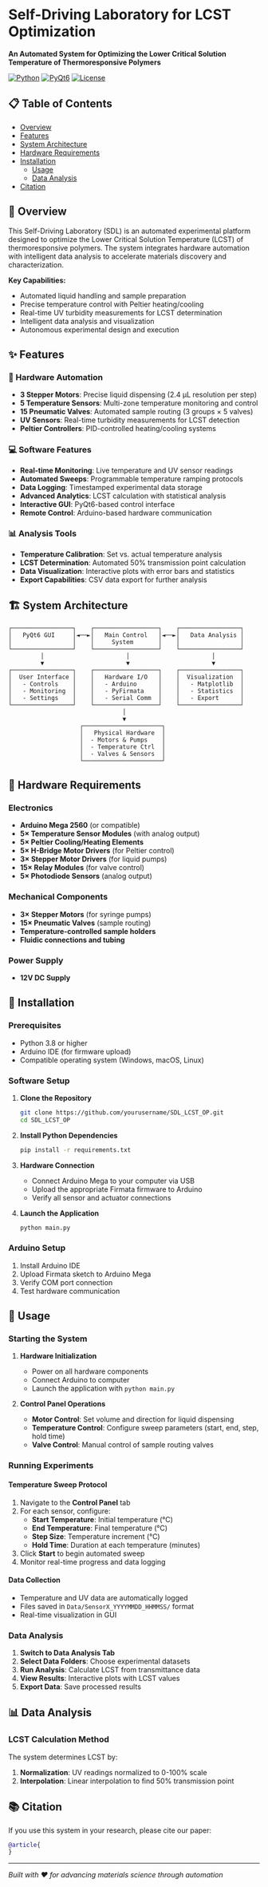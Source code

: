 # Self-Driving Laboratory for LCST Optimization

**An Automated System for Optimizing the Lower Critical Solution Temperature of Thermoresponsive Polymers**

[![Python](https://img.shields.io/badge/Python-3.8+-blue.svg)](https://www.python.org/downloads/)
[![PyQt6](https://img.shields.io/badge/PyQt6-6.7.1-green.svg)](https://pypi.org/project/PyQt6/)
[![License](https://img.shields.io/badge/License-MIT-yellow.svg)](LICENSE)

## 📋 Table of Contents

- [Overview](#overview)
- [Features](#features)
- [System Architecture](#system-architecture)
- [Hardware Requirements](#hardware-requirements)
- [Installation](#installation)
  - [Usage](#usage)
  - [Data Analysis](#data-analysis)
- [Citation](#citation)


## 🔬 Overview

This Self-Driving Laboratory (SDL) is an automated experimental platform designed to optimize the Lower Critical Solution Temperature (LCST) of thermoresponsive polymers. The system integrates hardware automation with intelligent data analysis to accelerate materials discovery and characterization.

**Key Capabilities:**
- Automated liquid handling and sample preparation
- Precise temperature control with Peltier heating/cooling
- Real-time UV turbidity measurements for LCST determination
- Intelligent data analysis and visualization
- Autonomous experimental design and execution

## ✨ Features

### 🤖 Hardware Automation
- **3 Stepper Motors**: Precise liquid dispensing (2.4 μL resolution per step)
- **5 Temperature Sensors**: Multi-zone temperature monitoring and control
- **15 Pneumatic Valves**: Automated sample routing (3 groups × 5 valves)
- **UV Sensors**: Real-time turbidity measurements for LCST detection
- **Peltier Controllers**: PID-controlled heating/cooling systems

### 💻 Software Features
- **Real-time Monitoring**: Live temperature and UV sensor readings
- **Automated Sweeps**: Programmable temperature ramping protocols
- **Data Logging**: Timestamped experimental data storage
- **Advanced Analytics**: LCST calculation with statistical analysis
- **Interactive GUI**: PyQt6-based control interface
- **Remote Control**: Arduino-based hardware communication

### 📊 Analysis Tools
- **Temperature Calibration**: Set vs. actual temperature analysis
- **LCST Determination**: Automated 50% transmission point calculation
- **Data Visualization**: Interactive plots with error bars and statistics
- **Export Capabilities**: CSV data export for further analysis

## 🏗️ System Architecture

```
┌─────────────────┐    ┌──────────────────┐    ┌─────────────────┐
│   PyQt6 GUI     │◄──►│   Main Control   │◄──►│   Data Analysis │
│                 │    │     System       │    │                 │
└─────────────────┘    └──────────────────┘    └─────────────────┘
         │                       │                       │
         ▼                       ▼                       ▼
┌─────────────────┐    ┌──────────────────┐    ┌─────────────────┐
│  User Interface │    │   Hardware I/O   │    │  Visualization  │
│   - Controls    │    │   - Arduino      │    │   - Matplotlib  │
│   - Monitoring  │    │   - PyFirmata    │    │   - Statistics  │
│   - Settings    │    │   - Serial Comm  │    │   - Export      │
└─────────────────┘    └──────────────────┘    └─────────────────┘
                                │
                                ▼
                    ┌──────────────────────┐
                    │   Physical Hardware  │
                    │  - Motors & Pumps    │
                    │  - Temperature Ctrl  │
                    │  - Valves & Sensors  │
                    └──────────────────────┘
```

## 🔧 Hardware Requirements

### Electronics
- **Arduino Mega 2560** (or compatible)
- **5× Temperature Sensor Modules** (with analog output)
- **5× Peltier Cooling/Heating Elements**
- **5× H-Bridge Motor Drivers** (for Peltier control)
- **3× Stepper Motor Drivers** (for liquid pumps)
- **15× Relay Modules** (for valve control)
- **5× Photodiode Sensors** (analog output)

### Mechanical Components
- **3× Stepper Motors** (for syringe pumps)
- **15× Pneumatic Valves** (sample routing)
- **Temperature-controlled sample holders**
- **Fluidic connections and tubing**

### Power Supply
- **12V DC Supply**

## 🚀 Installation

### Prerequisites
- Python 3.8 or higher
- Arduino IDE (for firmware upload)
- Compatible operating system (Windows, macOS, Linux)

### Software Setup

1. **Clone the Repository**
   ```bash
   git clone https://github.com/yourusername/SDL_LCST_OP.git
   cd SDL_LCST_OP
   ```

2. **Install Python Dependencies**
   ```bash
   pip install -r requirements.txt
   ```

3. **Hardware Connection**
   - Connect Arduino Mega to your computer via USB
   - Upload the appropriate Firmata firmware to Arduino
   - Verify all sensor and actuator connections

4. **Launch the Application**
   ```bash
   python main.py
   ```

### Arduino Setup
1. Install Arduino IDE
2. Upload Firmata sketch to Arduino Mega
3. Verify COM port connection
4. Test hardware communication

## 📖 Usage

### Starting the System

1. **Hardware Initialization**
   - Power on all hardware components
   - Connect Arduino to computer
   - Launch the application with `python main.py`

2. **Control Panel Operations**
   - **Motor Control**: Set volume and direction for liquid dispensing
   - **Temperature Control**: Configure sweep parameters (start, end, step, hold time)
   - **Valve Control**: Manual control of sample routing valves

### Running Experiments

#### Temperature Sweep Protocol
1. Navigate to the **Control Panel** tab
2. For each sensor, configure:
   - **Start Temperature**: Initial temperature (°C)
   - **End Temperature**: Final temperature (°C)
   - **Step Size**: Temperature increment (°C)
   - **Hold Time**: Duration at each temperature (minutes)
3. Click **Start** to begin automated sweep
4. Monitor real-time progress and data logging

#### Data Collection
- Temperature and UV data are automatically logged
- Files saved in `Data/SensorX_YYYYMMDD_HHMMSS/` format
- Real-time visualization in GUI

### Data Analysis

1. **Switch to Data Analysis Tab**
2. **Select Data Folders**: Choose experimental datasets
3. **Run Analysis**: Calculate LCST from transmittance data
4. **View Results**: Interactive plots with LCST values
5. **Export Data**: Save processed results

## 📊 Data Analysis

### LCST Calculation Method
The system determines LCST by:
1. **Normalization**: UV readings normalized to 0-100% scale
2. **Interpolation**: Linear interpolation to find 50% transmission point
## 📚 Citation

If you use this system in your research, please cite our paper:

```bibtex
@article{
}
```

---

*Built with ❤️ for advancing materials science through automation*